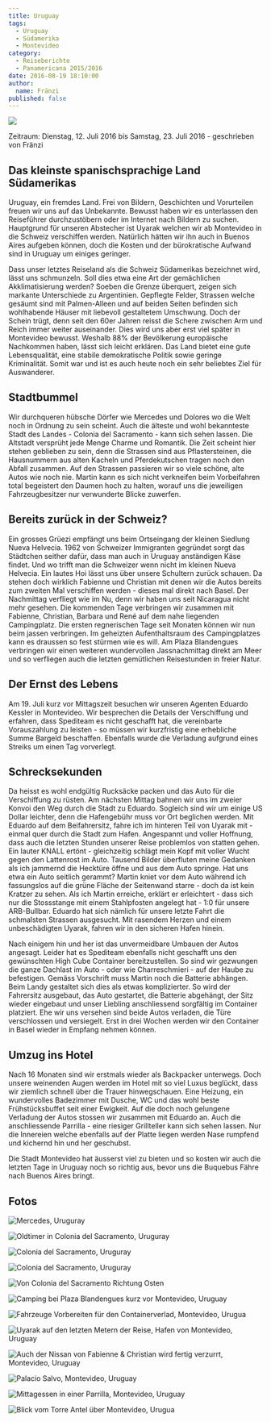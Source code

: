 ```yaml
---
title: Uruguay
tags:
  - Uruguay
  - Südamerika
  - Montevideo
category:
  - Reiseberichte
  - Panamericana 2015/2016
date: 2016-08-19 18:10:00
author:
  name: Fränzi
published: false
---
```


![](/images/2016-07_uruguay/Montevideo.jpg)

Zeitraum: Dienstag, 12. Juli 2016 bis Samstag, 23. Juli 2016 - geschrieben von Fränzi

## Das kleinste spanischsprachige Land Südamerikas

Uruguay, ein fremdes Land. Frei von Bildern, Geschichten und Vorurteilen freuen wir uns auf das Unbekannte. Bewusst haben wir es unterlassen den Reiseführer durchzustöbern oder im Internet nach Bildern zu suchen. Hauptgrund für unseren Abstecher ist Uyarak welchen wir ab Montevideo in die Schweiz verschiffen werden. Natürlich hätten wir ihn auch in Buenos Aires aufgeben können, doch die Kosten und der bürokratische Aufwand sind in Uruguay um einiges geringer.<!-- more --> 

Dass unser letztes Reiseland als die Schweiz Südamerikas bezeichnet wird, lässt uns schmunzeln. Soll dies etwa eine Art der gemächlichen Akklimatisierung werden? Soeben die Grenze überquert, zeigen sich markante Unterschiede zu Argentinien. Gepflegte Felder, Strassen welche gesäumt sind mit Palmen-Alleen und auf beiden Seiten befinden sich wohlhabende Häuser mit liebevoll gestaltetem Umschwung. Doch der Schein trügt, denn seit den 60er Jahren reisst die Schere zwischen Arm und Reich immer weiter auseinander. Dies wird uns aber erst viel später in Montevideo bewusst. Weshalb 88% der Bevölkerung europäische Nachkommen haben, lässt sich leicht erklären. Das Land bietet eine gute Lebensqualität, eine stabile demokratische Politik sowie geringe Kriminalität. Somit war und ist es auch heute noch ein sehr beliebtes Ziel für Auswanderer.


## Stadtbummel

Wir durchqueren hübsche Dörfer wie Mercedes und Dolores wo die Welt noch in Ordnung zu sein scheint. Auch die älteste und wohl bekannteste Stadt des Landes - Colonia del Sacramento - kann sich sehen lassen. Die Altstadt versprüht jede Menge Charme und Romantik. Die Zeit scheint hier stehen geblieben zu sein, denn die Strassen sind aus Pflastersteinen, die Hausnummern aus alten Kacheln und Pferdekutschen tragen noch den Abfall zusammen. Auf den Strassen passieren wir so viele schöne, alte Autos wie noch nie. Martin kann es sich nicht verkneifen beim Vorbeifahren total begeistert den Daumen hoch zu halten, worauf uns die jeweiligen Fahrzeugbesitzer nur verwunderte Blicke zuwerfen.


## Bereits zurück in der Schweiz?

Ein grosses Grüezi empfängt uns beim Ortseingang der kleinen Siedlung Nueva Helvecia. 1962 von Schweizer Immigranten gegründet sorgt das Städtchen seither dafür, dass man auch in Uruguay anständigen Käse findet. Und wo trifft man die Schweizer wenn nicht im kleinen Nueva Helvecia. Ein lautes Hoi lässt uns über unsere Schultern zurück schauen. Da stehen doch wirklich Fabienne und Christian mit denen wir die Autos bereits zum zweiten Mal verschiffen werden - dieses mal direkt nach Basel. Der Nachmittag verfliegt wie im Nu, denn wir haben uns seit Nicaragua nicht mehr gesehen. Die kommenden Tage verbringen wir zusammen mit Fabienne, Christian, Barbara und René auf dem nahe liegenden Campingplatz. Die ersten regnerischen Tage seit Monaten können wir nun beim jassen verbringen. Im geheizten Aufenthaltsraum des Campingplatzes kann es draussen so fest stürmen wie es will. Am Plaza Blandengues verbringen wir einen weiteren wundervollen Jassnachmittag direkt am Meer und so verfliegen auch die letzten gemütlichen Reisestunden in freier Natur.


## Der Ernst des Lebens

Am 19. Juli kurz vor Mittagszeit besuchen wir unseren Agenten Eduardo Kessler in Montevideo. Wir besprechen die Details der Verschiffung und erfahren, dass Spediteam es nicht geschafft hat, die vereinbarte Vorauszahlung zu leisten - so müssen wir kurzfristig eine erhebliche Summe Bargeld beschaffen. Ebenfalls wurde die Verladung aufgrund eines Streiks um einen Tag vorverlegt.


## Schrecksekunden

Da heisst es wohl endgültig Rucksäcke packen und das Auto für die Verschiffung zu rüsten. Am nächsten Mittag bahnen wir uns im zweier Konvoi den Weg durch die Stadt zu Eduardo. Sogleich sind wir um einige US Dollar leichter, denn die Hafengebühr muss vor Ort beglichen werden. Mit Eduardo auf dem Beifahrersitz, fahre ich im hinteren Teil von Uyarak mit - einmal quer durch die Stadt zum Hafen. Angespannt und voller Hoffnung, dass auch die letzten Stunden unserer Reise problemlos von statten gehen. Ein lauter KNALL ertönt - gleichzeitig schlägt mein Kopf mit voller Wucht gegen den Lattenrost im Auto. Tausend Bilder überfluten meine Gedanken als ich jammernd die Hecktüre öffne und aus dem Auto springe. Hat uns etwa ein Auto seitlich gerammt? Martin kniet vor dem Auto während ich fassungslos auf die grüne Fläche der Seitenwand starre - doch da ist kein Kratzer zu sehen. Als ich Martin erreiche, erklärt er erleichtert - dass sich nur die Stossstange mit einem Stahlpfosten angelegt hat - 1:0 für unsere ARB-Bullbar. Eduardo hat sich nämlich für unsere letzte Fahrt die schmalsten Strassen ausgesucht. Mit rasendem Herzen und einem unbeschädigten Uyarak, fahren wir in den sicheren Hafen hinein.

Nach einigem hin und her ist das unvermeidbare Umbauen der Autos angesagt. Leider hat es Spediteam ebenfalls nicht geschafft uns den gewünschten High Cube Container bereitzustellen. So sind wir gezwungen die ganze Dachlast im Auto - oder wie Charreschmieri - auf der Haube zu befestigen. Gemäss Vorschrift muss Martin noch die Batterie abhängen. Beim Landy gestaltet sich dies als etwas komplizierter. So wird der Fahrersitz ausgebaut, das Auto gestartet, die Batterie abgehängt, der Sitz wieder eingebaut und unser Liebling anschliessend sorgfältig im Container platziert. Ehe wir uns versehen sind beide Autos verladen, die Türe verschlossen und versiegelt. Erst in drei Wochen werden wir den Container in Basel wieder in Empfang nehmen können.


## Umzug ins Hotel

Nach 16 Monaten sind wir erstmals wieder als Backpacker unterwegs. Doch unsere weinenden Augen werden im Hotel mit so viel Luxus beglückt, dass wir ziemlich schnell über die Trauer hinwegschauen. Eine Heizung, ein wundervolles Badezimmer mit Dusche, WC und das wohl beste Frühstücksbuffet seit einer Ewigkeit. Auf die doch noch gelungene Verladung der Autos stossen wir zusammen mit Eduardo an. Auch die anschliessende Parrilla - eine riesiger Grillteller kann sich sehen lassen. Nur die Innereien welche ebenfalls auf der Platte liegen werden Nase rumpfend und kichernd hin und her geschubst.

Die Stadt Montevideo hat äusserst viel zu bieten und so kosten wir auch die letzten Tage in Uruguay noch so richtig aus, bevor uns die Buquebus Fähre nach Buenos Aires bringt.


## Fotos

![Mercedes, Uruguray ](/images/2016-07_uruguay/2016-07-12_140432_-0300__P1080080_0.jpg)

![Oldtimer in Colonia del Sacramento, Uruguray ](/images/2016-07_uruguay/2016-07-13_121601_-0300__IMG_4362_v1.jpg)

![Colonia del Sacramento, Uruguray ](/images/2016-07_uruguay/2016-07-13_121753_-0300__IMG_4363_v1.jpg)

![Colonia del Sacramento, Uruguray ](/images/2016-07_uruguay/2016-07-13_125009_-0300__IMG_4370_v1.jpg)

![Von Colonia del Sacramento Richtung Osten ](/images/2016-07_uruguay/2016-07-13_144025_-0300__P1080086_v1.jpg)

![Camping bei Plaza Blandengues kurz vor Montevideo, Uruguay ](/images/2016-07_uruguay/2016-07-19_084552_-0300__IMG_4375_v1.jpg)

![Fahrzeuge Vorbereiten für den Containerverlad, Montevideo, Urugua ](/images/2016-07_uruguay/y2016-07-20_152831_-0300__P1080100_v1.jpg)

![Uyarak auf den letzten Metern der Reise, Hafen von Montevideo, Uruguay ](/images/2016-07_uruguay/2016-07-20_160742_-0300__P1080106_v1.jpg)

![Auch der Nissan von Fabienne &amp; Christian wird fertig verzurrt, Montevideo, Uruguay ](/images/2016-07_uruguay/2016-07-20_163153_-0300__P1080131_v1.jpg)

![Palacio Salvo, Montevideo, Uruguay ](/images/2016-07_uruguay/2016-07-21_121553_-0300__P1080142_v1.jpg)

![Mittagessen in einer Parrilla, Montevideo, Uruguay ](/images/2016-07_uruguay/2016-07-21_162101_-0300__P1080150.jpg)

![Blick vom Torre Antel über Montevideo, Urugua ](/images/2016-07_uruguay/2016-07-22_155645_-0300__IMG_4395_v1.jpg)

